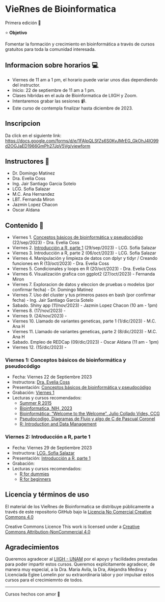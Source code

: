 # VieRnes de Bioinformatica

Primera edición 💜

⭐ **Objetivo**

Fomentar la formación y crecimiento en bioinformática a través de cursos gratuitos para toda la comunidad interesada.    

## Informacion sobre horarios 💻

- Viernes de 11 am a 1 pm, el horario puede variar unos dias dependiendo del instructor.
- Inicio: 22 de septiembre de 11 am a 1 pm.
- Clases hibridas en el aula de Bioinformatica de LIIGH y Zoom.
- Intentaremos grabar las sesiones 📹.
- Este curso de contempla finalizar hasta diciembre de 2023.

## Inscripcion

Da click en el siguiente link: https://docs.google.com/forms/d/e/1FAIpQLSfZs6S0KvJMrEG_GkOhJ4lO99d2OGJaED1966GmPh27JpV5Vg/viewform

## Instructores 👾 

- Dr. Domingo Matinez
- Dra. Evelia Coss
- Ing. Jair Santiago Garcia Sotelo
- LCG. Sofia Salazar
- M.C. Ana Hernandez
- LBT. Fernanda Miron
- Jazmin Lopez Chacon
- Oscar Aldana 

## Contenido 📌

- Viernes 1. [Conceptos básicos de bioinformática y pseudocódigo](https://eveliacoss.github.io/ViernesBioinfo/Clase1_22Sep2023/D1_Introduccion_slides.html#1) (22/sep/2023) - Dra. Evelia Coss
- Viernes 2. [Introducción a R, parte 1](https://eveliacoss.github.io/ViernesBioinfo/Clase2_introR_29sep/diapos.html#1) (29/sep/2023) - LCG. Sofia Salazar
- Viernes 3. Introducción a R, parte 2 (06/oct/2023) - LCG. Sofia Salazar
- Viernes 4. Manipulación y limpieza de datos con dplyr y tidyr / Creando funciones en R (13/oct/2023) - Dra. Evelia Coss
- Viernes 5. Condicionales y loops en R (20/oct/2023) - Dra. Evelia Coss
- Viernes 6. Visualización grafica con ggplot2 (27/oct/2023) - Fernanda Miron
- Viernes 7. Exploracion de datos y eleccion de pruebas o modelos (por confirmar fecha) - Dr. Domingo Matinez
- Viernes 7. Uso del cluster y tus primeros pasos en bash (por confirmar fecha) - Ing. Jair Santiago Garcia Sotelo
- Sabado. Shiny app (11/nov/2023) - Jazmin Lopez Chacon (10 am - 1pm)
- Viernes 8. (17/nov/2023) - 
- Viernes 9. (24/nov/2023) - 
- Viernes 10. Llamado de variantes geneticas, parte 1  (1/dic/2023) - M.C. Ana H 
- Viernes 11. Llamado de variantes geneticas, parte 2  (8/dic/2023) - M.C. Ana H
- Sabado. Empleo de REDCap (09/dic/2023) - Oscar Aldana (11 am - 1pm)
- Viernes 12. (15/dic/2023) -

### Viernes 1: Conceptos básicos de bioinformática y pseudocódigo 

- Fecha: Viernes 22 de Septiembre 2023
- Instructora: [Dra. Evelia Coss](https://eveliacoss.github.io/)
- Presentación: [Conceptos básicos de bioinformática y pseudocódigo](https://eveliacoss.github.io/ViernesBioinfo/Clase1_22Sep2023/D1_Introduccion_slides.html#1)
- Grabación: [Viernes 1](https://drive.google.com/file/d/1SO6EJuKUXQzeIgL95unQ4d_TMo1gP1Jf/view?usp=sharing)
- Lecturas y cursos recomendados:
  - [Summer R 2015](https://aejaffe.com/summerR_2015/)
  - [Bioinformatica, NIH, 2023](https://www.genome.gov/es/genetics-glossary/Bioinformatica)
  - [Bioinformática: “Welcome to the Welcome”, Julio Collado Vides, CCG](https://docs.google.com/presentation/d/1CLc59lN4HQ-WHMV2_aT1CCpbnfdcn0zD/edit?usp=sharing&ouid=115061201453977266962&rtpof=true&sd=true)
  - [Pseudocodigo, Diagramas de Flujo y algo de C de Pascual Coronel](https://slideplayer.es/slide/13658656/)
  - [R: Introduction and Data Management](https://bouchat.github.io/IntroDataMgmt20Jan.html)

### Viernes 2: Introducción a R, parte 1

- Fecha: Viernes 29 de Septiembre 2023
- Instructora: [LCG. Sofia Salazar](https://github.com/SophSM)
- Presentación: [Introducción a R, parte 1](https://eveliacoss.github.io/ViernesBioinfo/Clase2_introR_29sep/diapos.html#1)
- Grabación: 
- Lecturas y cursos recomendados:
  - [R for dummies](https://drive.google.com/file/d/1qgmGVEFd93qyISIPNkuZU-iQArG-YyhQ/view?usp=sharing)
  - [R for beginners](https://drive.google.com/file/d/1iCRDCXB5wzSzbpk0LJjPpYutluKTSlTp/view?usp=sharing)


## Licencia y términos de uso

El material de los VieRnes de Bioinformatica se distribuye públicamente a través de este repositorio GitHub bajo la [Licencia No Comercial Creative Commons 4.0](https://creativecommons.org/licenses/by-nc/4.0/)

Creative Commons Licence
This work is licensed under a [Creative Commons Attribution-NonCommercial 4.0](https://creativecommons.org/licenses/by-nc/4.0/)

## Agradecimientos

Queremos agradecer al [LIIGH - UNAM](https://liigh.unam.mx) por el apoyo y facilidades prestadas para poder impartir estos cursos. Queremos  explícitamente agradecer, de manera muy especial, a la Dra. Maria Avila, la Dra, Alejandra Medina y Licenciada Eglee Lomelin por su extraordinaria labor y por impulsar estos cursos para el crecimiemnto de todos.

-------------

Cursos hechos con amor 💜
